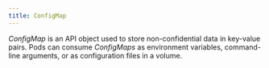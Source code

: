 ```yaml
---
title: ConfigMap
---
```


*ConfigMap* is an API object used to store non-confidential data in key-value pairs. Pods can consume *ConfigMaps* as environment variables, command-line arguments, or as configuration files in a volume. 